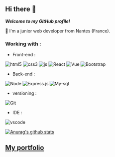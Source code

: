 ## Hi there 👋

***Welcome to my GitHub profile!***

🌱 I'm a junior web developer from Nantes (France).


### Working with :

- Front-end :  

![html5](https://img.shields.io/badge/HTML5-E34F26?style=for-the-badge&logo=html5&logoColor=white)
![css3](https://img.shields.io/badge/CSS3-1572B6?style=for-the-badge&logo=css3&logoColor=white)
![js](https://img.shields.io/badge/JavaScript-F7DF1E?style=for-the-badge&logo=javascript&logoColor=black)
![React](https://img.shields.io/badge/React-20232A?style=for-the-badge&logo=react&logoColor=61DAFB)
![Vue](https://img.shields.io/badge/Vue.js-35495E?style=for-the-badge&logo=vue.js&logoColor=4FC08D)
![Bootstrap](https://img.shields.io/badge/Bootstrap-563D7C?style=for-the-badge&logo=bootstrap&logoColor=white)


- Back-end :

![Node](https://img.shields.io/badge/Node.js-43853D?style=for-the-badge&logo=node.js&logoColor=white)
![Express.js](https://img.shields.io/badge/Express.js-404D59?style=for-the-badge&logo=express&logoColor=white)
![My-sql](https://img.shields.io/badge/MySQL-00000F?style=for-the-badge&logo=mysql&logoColor=white)

- versioning :  

![Git](https://img.shields.io/badge/-Git-black?style=plastic&logo=git)

- IDE :  

![vscode](https://img.shields.io/badge/-VS%20Code-black?style=plastic&logo=visual-studio-code) 


[![Anurag's github stats](https://github-readme-stats.vercel.app/api?username=loicbdev)](https://github.com/anuraghazra/github-readme-stats)


## [My portfolio](https://loic-bodolec.netlify.app/)


<!--
**loicbdev/loicbdev** is a ✨ _special_ ✨ repository because its `README.md` (this file) appears on your GitHub profile.

Here are some ideas to get you started:

- 🔭 I’m currently working with 
- 🌱 I’m currently learning React and Node.js
- 👯 I’m looking to collaborate on ...
- 🤔 I’m looking for help with ...
- 💬 Ask me about ...
- 📫 How to reach me: ...
- 😄 Pronouns: ...
- ⚡ Fun fact: ...

- Front-end :  
![html5](https://img.shields.io/badge/-HTML5-black?style=plastic&logo=html5)
![css3](https://img.shields.io/badge/-CSS3-black?style=plastic&logo=css3)
![js](https://img.shields.io/badge/-JavaScript-black?style=plastic&logo=javascript)
![React](https://img.shields.io/badge/-REACT-black?style=plastic&logo=react)
![Material-UI](https://img.shields.io/badge/Material--UI-0081CB?style=for-the-badge&logo=material-ui&logoColor=white)

- Back-end :  
![Node](https://img.shields.io/badge/-Node.js-black?style=plastic&logo=node.js)
![mysql](https://img.shields.io/badge/-MySQL-black?style=plastic&logo=mysql)

![Npm](https://img.shields.io/badge/-npm-black?style=plastic&logo=npm)

-->
